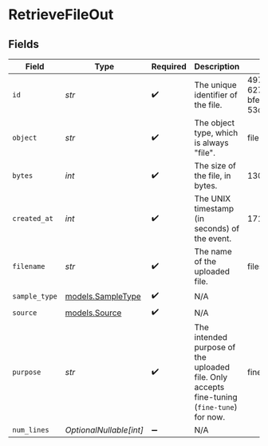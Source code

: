 # RetrieveFileOut


## Fields

| Field                                                                                      | Type                                                                                       | Required                                                                                   | Description                                                                                | Example                                                                                    |
| ------------------------------------------------------------------------------------------ | ------------------------------------------------------------------------------------------ | ------------------------------------------------------------------------------------------ | ------------------------------------------------------------------------------------------ | ------------------------------------------------------------------------------------------ |
| `id`                                                                                       | *str*                                                                                      | :heavy_check_mark:                                                                         | The unique identifier of the file.                                                         | 497f6eca-6276-4993-bfeb-53cbbbba6f09                                                       |
| `object`                                                                                   | *str*                                                                                      | :heavy_check_mark:                                                                         | The object type, which is always "file".                                                   | file                                                                                       |
| `bytes`                                                                                    | *int*                                                                                      | :heavy_check_mark:                                                                         | The size of the file, in bytes.                                                            | 13000                                                                                      |
| `created_at`                                                                               | *int*                                                                                      | :heavy_check_mark:                                                                         | The UNIX timestamp (in seconds) of the event.                                              | 1716963433                                                                                 |
| `filename`                                                                                 | *str*                                                                                      | :heavy_check_mark:                                                                         | The name of the uploaded file.                                                             | files_upload.jsonl                                                                         |
| `sample_type`                                                                              | [models.SampleType](../models/sampletype.md)                                               | :heavy_check_mark:                                                                         | N/A                                                                                        |                                                                                            |
| `source`                                                                                   | [models.Source](../models/source.md)                                                       | :heavy_check_mark:                                                                         | N/A                                                                                        |                                                                                            |
| `purpose`                                                                                  | *str*                                                                                      | :heavy_check_mark:                                                                         | The intended purpose of the uploaded file. Only accepts fine-tuning (`fine-tune`) for now. | fine-tune                                                                                  |
| `num_lines`                                                                                | *OptionalNullable[int]*                                                                    | :heavy_minus_sign:                                                                         | N/A                                                                                        |                                                                                            |